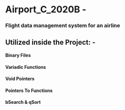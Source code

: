 # Airport_C_2020B - 
### Flight data management system for an airline


## Utilized inside the Project: -

#### Binary Files 

#### Variadic Functions 

#### Void Pointers 

#### Pointers To Functions 

#### bSearch & qSort 
